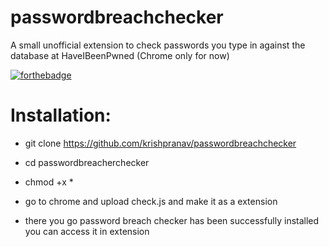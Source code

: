 # passwordbreachchecker
A small unofficial extension to check passwords you type in against the database at HaveIBeenPwned (Chrome only for now)

[![forthebadge](https://forthebadge.com/images/badges/made-with-javascript.svg)](https://forthebadge.com)

# Installation:
- git clone https://github.com/krishpranav/passwordbreachchecker
- cd passwordbreacherchecker
- chmod +x *
- go to chrome and upload check.js and make it as a extension

- there you go password breach checker has been successfully installed you can access it in extension
